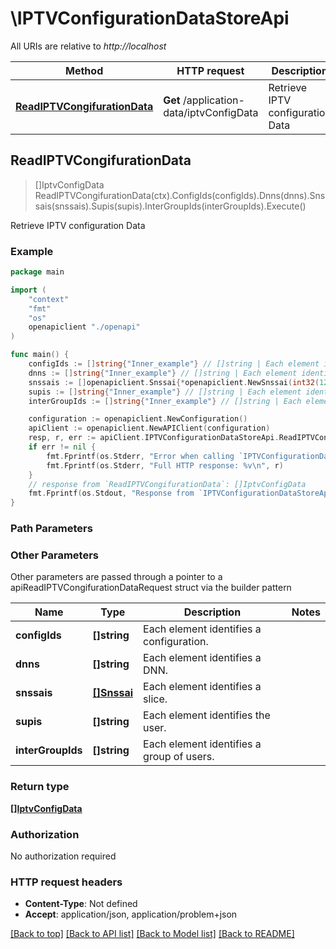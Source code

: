 # \IPTVConfigurationDataStoreApi

All URIs are relative to *http://localhost*

Method | HTTP request | Description
------------- | ------------- | -------------
[**ReadIPTVCongifurationData**](IPTVConfigurationDataStoreApi.md#ReadIPTVCongifurationData) | **Get** /application-data/iptvConfigData | Retrieve IPTV configuration Data



## ReadIPTVCongifurationData

> []IptvConfigData ReadIPTVCongifurationData(ctx).ConfigIds(configIds).Dnns(dnns).Snssais(snssais).Supis(supis).InterGroupIds(interGroupIds).Execute()

Retrieve IPTV configuration Data

### Example

```go
package main

import (
    "context"
    "fmt"
    "os"
    openapiclient "./openapi"
)

func main() {
    configIds := []string{"Inner_example"} // []string | Each element identifies a configuration. (optional)
    dnns := []string{"Inner_example"} // []string | Each element identifies a DNN. (optional)
    snssais := []openapiclient.Snssai{*openapiclient.NewSnssai(int32(123))} // []Snssai | Each element identifies a slice. (optional)
    supis := []string{"Inner_example"} // []string | Each element identifies the user. (optional)
    interGroupIds := []string{"Inner_example"} // []string | Each element identifies a group of users. (optional)

    configuration := openapiclient.NewConfiguration()
    apiClient := openapiclient.NewAPIClient(configuration)
    resp, r, err := apiClient.IPTVConfigurationDataStoreApi.ReadIPTVCongifurationData(context.Background()).ConfigIds(configIds).Dnns(dnns).Snssais(snssais).Supis(supis).InterGroupIds(interGroupIds).Execute()
    if err != nil {
        fmt.Fprintf(os.Stderr, "Error when calling `IPTVConfigurationDataStoreApi.ReadIPTVCongifurationData``: %v\n", err)
        fmt.Fprintf(os.Stderr, "Full HTTP response: %v\n", r)
    }
    // response from `ReadIPTVCongifurationData`: []IptvConfigData
    fmt.Fprintf(os.Stdout, "Response from `IPTVConfigurationDataStoreApi.ReadIPTVCongifurationData`: %v\n", resp)
}
```

### Path Parameters



### Other Parameters

Other parameters are passed through a pointer to a apiReadIPTVCongifurationDataRequest struct via the builder pattern


Name | Type | Description  | Notes
------------- | ------------- | ------------- | -------------
 **configIds** | **[]string** | Each element identifies a configuration. | 
 **dnns** | **[]string** | Each element identifies a DNN. | 
 **snssais** | [**[]Snssai**](Snssai.md) | Each element identifies a slice. | 
 **supis** | **[]string** | Each element identifies the user. | 
 **interGroupIds** | **[]string** | Each element identifies a group of users. | 

### Return type

[**[]IptvConfigData**](IptvConfigData.md)

### Authorization

No authorization required

### HTTP request headers

- **Content-Type**: Not defined
- **Accept**: application/json, application/problem+json

[[Back to top]](#) [[Back to API list]](../README.md#documentation-for-api-endpoints)
[[Back to Model list]](../README.md#documentation-for-models)
[[Back to README]](../README.md)

